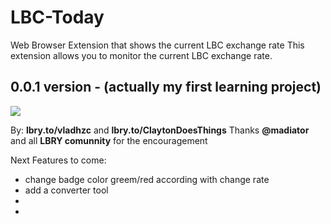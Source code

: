 # LBC-Today
Web Browser Extension that shows the current LBC exchange rate
This extension allows you to monitor the current LBC exchange rate.

## 0.0.1 version - (actually my first learning project)

![](https://i.postimg.cc/LXG3BWjH/Screenshot-4.png)

By: **lbry.to/vladhzc** and **lbry.to/ClaytonDoesThings**
Thanks **@madiator** and all **LBRY comunnity** for the encouragement

Next Features to come: 
- change badge color greem/red according with change rate
- add a converter tool
-
-
